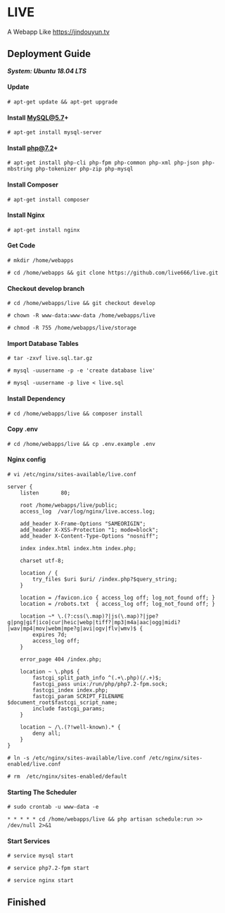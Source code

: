 # LIVE

A Webapp Like https://jindouyun.tv

## Deployment Guide

***System: Ubuntu 18.04 LTS***

#### Update
`# apt-get update && apt-get upgrade`

#### Install MySQL@5.7+
`# apt-get install mysql-server`

#### Install php@7.2+
`# apt-get install php-cli php-fpm php-common php-xml php-json php-mbstring php-tokenizer php-zip php-mysql`

#### Install Composer
`# apt-get install composer`

#### Install Nginx
`# apt-get install nginx`

#### Get Code
`# mkdir /home/webapps`

`# cd /home/webapps && git clone https://github.com/live666/live.git`

#### Checkout develop branch
`# cd /home/webapps/live && git checkout develop`

`# chown -R www-data:www-data /home/webapps/live`

`# chmod -R 755 /home/webapps/live/storage`

#### Import Database Tables
`# tar -zxvf live.sql.tar.gz`

`# mysql -uusername -p -e 'create database live'`

`# mysql -uusername -p live < live.sql`

#### Install Dependency
`# cd /home/webapps/live && composer install`

#### Copy .env
`# cd /home/webapps/live && cp .env.example .env`

#### Nginx config
`# vi /etc/nginx/sites-available/live.conf`

```
server {
    listen       80;

    root /home/webapps/live/public;
    access_log  /var/log/nginx/live.access.log;

    add_header X-Frame-Options "SAMEORIGIN";
    add_header X-XSS-Protection "1; mode=block";
    add_header X-Content-Type-Options "nosniff";

    index index.html index.htm index.php;

    charset utf-8;

    location / {
        try_files $uri $uri/ /index.php?$query_string;
    }

    location = /favicon.ico { access_log off; log_not_found off; }
    location = /robots.txt  { access_log off; log_not_found off; }

    location ~* \.(?:css(\.map)?|js(\.map)?|jpe?g|png|gif|ico|cur|heic|webp|tiff?|mp3|m4a|aac|ogg|midi?|wav|mp4|mov|webm|mpe?g|avi|ogv|flv|wmv)$ {
        expires 7d;
        access_log off;
    }

    error_page 404 /index.php;

    location ~ \.php$ {
        fastcgi_split_path_info ^(.+\.php)(/.+)$;
        fastcgi_pass unix:/run/php/php7.2-fpm.sock;
        fastcgi_index index.php;
        fastcgi_param SCRIPT_FILENAME $document_root$fastcgi_script_name;
        include fastcgi_params;
    }
 
    location ~ /\.(?!well-known).* {
        deny all;
    }
}
```

`# ln -s /etc/nginx/sites-available/live.conf /etc/nginx/sites-enabled/live.conf`

`# rm  /etc/nginx/sites-enabled/default`

#### Starting The Scheduler
`# sudo crontab -u www-data -e`

```
* * * * * cd /home/webapps/live && php artisan schedule:run >> /dev/null 2>&1
```

#### Start Services
`# service mysql start`

`# service php7.2-fpm start`

`# service nginx start`

## Finished
